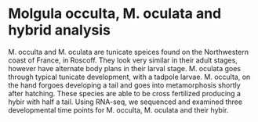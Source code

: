# Molgula occulta, M. oculata and hybrid analysis
M. occulta and M. oculata are tunicate speices found on the Northwestern coast of France, in Roscoff. They look very similar in their adult stages, however have alternate body plans in their larval stage. M. oculata goes through typical tunicate development, with a tadpole larvae. M. occulta, on the hand forgoes developing a tail and goes into metamorphosis shortly after hatching. These species are able to be cross fertilized producing a hybir with half a tail. Using RNA-seq, we sequenced and examined three developmental time points for M. occulta, M. oculata and their hybir.

